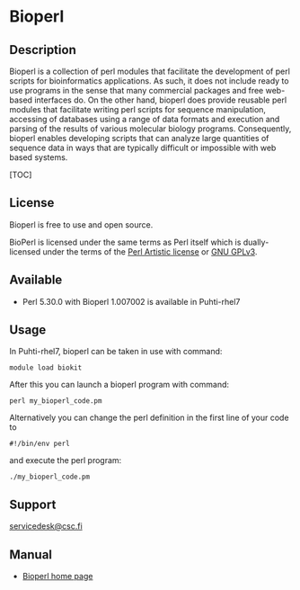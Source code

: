 # Bioperl


## Description

Bioperl is a collection of perl modules that facilitate the development of 
perl scripts for bioinformatics applications. As such, it does not include 
ready to use programs in the sense that many commercial packages and free 
web-based interfaces do. On the other hand, bioperl does provide reusable 
perl modules that facilitate writing perl scripts for sequence manipulation, 
accessing of databases using a range of data formats and execution and parsing 
of the results of various molecular biology programs. Consequently, bioperl 
enables developing scripts that can analyze large quantities of sequence 
data in ways that are typically difficult or impossible with web based systems.



[TOC]

## License
Bioperl is free to use and open source.

BioPerl is licensed under the same terms as Perl itself which is dually-licensed under the terms of the [Perl Artistic license](https://dev.perl.org/licenses/artistic.html) or [GNU GPLv3](https://www.gnu.org/licenses/gpl-3.0.html).



## Available

-   Perl 5.30.0 with Bioperl 1.007002 is available in Puhti-rhel7


## Usage
In Puhti-rhel7, bioperl can be taken in use with command:
```text
module load biokit
```
After this you can launch a bioperl program with command:
```text
perl my_bioperl_code.pm
```
Alternatively you can change the perl definition in the first line of your code to
```text
#!/bin/env perl
```
and execute the perl program:
```text
./my_bioperl_code.pm
```


 
## Support

servicedesk@csc.fi

## Manual


*    [Bioperl home page](https://bioperl.org//)





